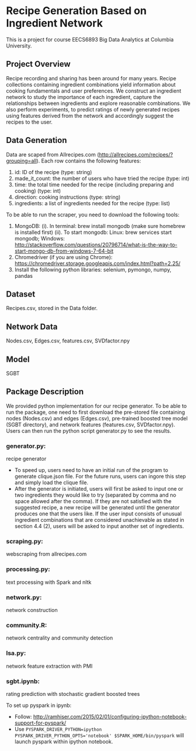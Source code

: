 # Recipe Generation Based on Ingredient Network

This is a project for course EECS6893 Big Data Analytics at Columbia University.

## Project Overview
Recipe recording and sharing has been around for many years. Recipe collections containing ingredient combinations yield information about cooking fundamentals and user preferences. We construct an ingredient network to study the importance of each ingredient, capture the relationships between ingredients and explore reasonable combinations. We also perform experiments, to predict ratings of newly generated recipes using features derived from the network and accordingly suggest the recipes to the user. 

## Data Generation

Data are scaped from Allrecipes.com (http://allrecipes.com/recipes/?grouping=all). Each row contains the following features:
  1. id: ID of the recipe (type: string)
  2. made_it_count: the number of users who have tried the recipe (type: int)
  3. time: the total time needed for the recipe (including preparing and cooking) (type: int)
  4. direction: cooking instructions (type: string)
  5. ingredients: a list of ingredients needed for the recipe (type: list)

To be able to run the scraper, you need to download the following tools:
  1. MongoDB: 
  (i). In terminal:
  brew install mongodb 
  (make sure homebrew is installed first)
  (ii). To start mongodb: 
  Linux: brew services start mongodb;
  Windows: http://stackoverflow.com/questions/20796714/what-is-the-way-to-start-mongo-db-from-windows-7-64-bit
  2. Chromedriver (if you are using Chrome):
  https://chromedriver.storage.googleapis.com/index.html?path=2.25/
  3. Install the following python libraries:
  selenium, pymongo, numpy, pandas

## Dataset
Recipes.csv, stored in the Data folder.

## Network Data
Nodes.csv, Edges.csv, features.csv, SVDfactor.npy

## Model
SGBT

## Package Description
We provided python implementation for our recipe generator. To be able to run the package, one need to first download the pre-stored file containing nodes (Nodes.csv) and edges (Edges.csv), pre-trained boosted tree model (SGBT directory), and network features (features.csv, SVDfactor.npy). Users can then run the python script generator.py to see the results.

### generator.py: 
recipe generator
+ To speed up, users need to have an initial run of the program to generate clique.json file. For the future runs, users can ingore this step and simply load the clique file.
+ After the generator is initiated, users will first be asked to input one or two ingredients they would like to try (separated by comma and no space allowed after the comma). If they are not satisfied with the suggested recipe, a new recipe will be generated until the generator produces one that the users like. If the user input consists of unusual ingredient combinations that are considered unachievable as stated in section 4.4 (2), users will be asked to input another set of ingredients. 

### scraping.py:
webscraping from allrecipes.com

### processing.py:
text processing with Spark and nltk

### network.py:
network construction

### community.R:
network centrality and community detection

### lsa.py:
network feature extraction with PMI

### sgbt.ipynb:
rating prediction with stochastic gradient boosted trees

To set up pyspark in ipynb:
+ Follow:  http://ramhiser.com/2015/02/01/configuring-ipython-notebook-support-for-pyspark/
+ Use 
`PYSPARK_DRIVER_PYTHON=ipython PYSPARK_DRIVER_PYTHON_OPTS='notebook' $SPARK_HOME/bin/pyspark`
will launch pyspark within ipython notebook.
